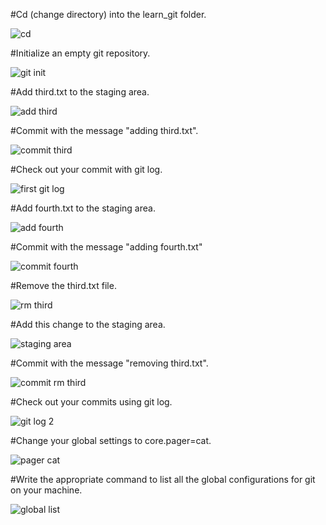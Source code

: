 #Cd (change directory) into the learn_git folder.

![cd](https://github.com/oumaa0/git-checkpoint/assets/153615550/1cbe90c4-e629-4271-97f1-e9edfcd1a8ae)

#Initialize an empty git repository.

![git init](https://github.com/oumaa0/git-checkpoint/assets/153615550/f4517516-57d3-4b5b-bdac-49d9b5b7dcdd)

#Add third.txt to the staging area.

![add third](https://github.com/oumaa0/git-checkpoint/assets/153615550/98a0137f-2464-4451-93af-4088d01035fa)

#Commit with the message "adding third.txt".

![commit third](https://github.com/oumaa0/git-checkpoint/assets/153615550/b06326f4-e8d7-48c7-b6da-fd860bf73794)

#Check out your commit with git log.

![first git log](https://github.com/oumaa0/git-checkpoint/assets/153615550/dd74fd35-faab-4b87-bebe-c5a22c0b47cd)

#Add fourth.txt to the staging area.

![add fourth](https://github.com/oumaa0/git-checkpoint/assets/153615550/e52d10e3-7769-4227-b999-7302b9ef383e)

#Commit with the message "adding fourth.txt"

![commit fourth](https://github.com/oumaa0/git-checkpoint/assets/153615550/2e44a33a-e949-4037-9061-4fc793e969b3)

#Remove the third.txt file.

![rm third](https://github.com/oumaa0/git-checkpoint/assets/153615550/00b5cbe1-dbeb-4ece-a790-36cc06bf0ad2)

#Add this change to the staging area.

![staging area](https://github.com/oumaa0/git-checkpoint/assets/153615550/3a209017-53ff-440f-8e75-05fa50128ae9)

#Commit with the message "removing third.txt".

![commit rm third](https://github.com/oumaa0/git-checkpoint/assets/153615550/01de17dd-c49c-4e4a-bea3-d616c5daf5ea)

#Check out your commits using git log.

![git log 2](https://github.com/oumaa0/git-checkpoint/assets/153615550/6277fe6d-2d6a-4b5a-804e-f8427c1c25e0)

#Change your global settings to core.pager=cat.

![pager cat](https://github.com/oumaa0/git-checkpoint/assets/153615550/c37ebb30-92a9-4341-a3e6-7d2820c267c9)

#Write the appropriate command to list all the global configurations for git on your machine.

![global list](https://github.com/oumaa0/git-checkpoint/assets/153615550/b859c563-3157-4c82-b1f0-61fd640862fd)

